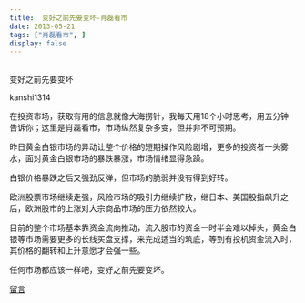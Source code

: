 ```yaml
---
title:  变好之前先要变坏-肖磊看市
date: 2013-05-21
tags: ["肖磊看市", ]
display: false
---
```



## 



变好之前先要变坏




kanshi1314




在投资市场，获取有用的信息就像大海捞针，我每天用18个小时思考，用五分钟告诉你；这里是肖磊看市，市场纵然复杂多变，但并非不可预期。


 

昨日黄金白银市场的异动让整个价格的短期操作风险剧增，更多的投资者一头雾水，面对黄金白银市场的暴跌暴涨，市场情绪显得急躁。

白银价格暴跌之后又强劲反弹，但市场的脆弱并没有得到好转。

欧洲股票市场继续走强，风险市场的吸引力继续扩散，继日本、美国股指飙升之后，欧洲股市的上涨对大宗商品市场的压力依然较大。

目前的整个市场基本靠资金流向推动，流入股市的资金一时半会难以掉头，黄金白银等市场需要更多的长线买盘支撑，来完成适当的筑底，等到有投机资金流入时，其价格的翻转和上升意愿才会强一些。

任何市场都应该一样吧，变好之前先要变坏。

 









[留言](javascript:;)